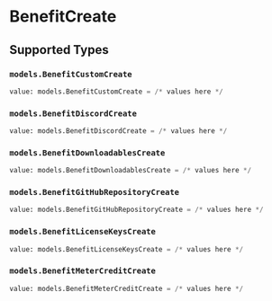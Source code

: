 # BenefitCreate


## Supported Types

### `models.BenefitCustomCreate`

```python
value: models.BenefitCustomCreate = /* values here */
```

### `models.BenefitDiscordCreate`

```python
value: models.BenefitDiscordCreate = /* values here */
```

### `models.BenefitDownloadablesCreate`

```python
value: models.BenefitDownloadablesCreate = /* values here */
```

### `models.BenefitGitHubRepositoryCreate`

```python
value: models.BenefitGitHubRepositoryCreate = /* values here */
```

### `models.BenefitLicenseKeysCreate`

```python
value: models.BenefitLicenseKeysCreate = /* values here */
```

### `models.BenefitMeterCreditCreate`

```python
value: models.BenefitMeterCreditCreate = /* values here */
```


